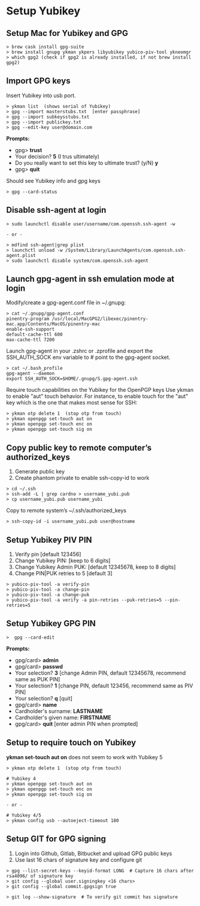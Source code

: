 # Setup Yubikey

## Setup Mac for Yubikey and GPG

```
> brew cask install gpg-suite
> brew install gnupg ykman ykpers libyubikey yubico-piv-tool ykneomgr
> which gpg2 (check if gpg2 is already installed, if not brew install gpg2)
```

## Import GPG keys
Insert Yubikey into usb port.  

```
> ykman list  (shows serial of Yubikey)
> gpg --import masterstubs.txt  [enter passphrase]
> gpg --import subkeysstubs.txt
> gpg --import publickey.txt
> gpg --edit-key user@domain.com
```
**Prompts:**

* gpg> **trust**  
* Your decision?  **5** (I trus ultimately)  
* Do you really want to set this key to ultimate trust? (y/N) **y**
* gpg> **quit**


Should see Yubikey info and gpg keys

```
> gpg --card-status 
```

## Disable ssh-agent at login

```
> sudo launchctl disable user/username/com.openssh.ssh-agent -w

- or -

> mdfind ssh-agent|grep plist
> launchctl unload -w /System/Library/LaunchAgents/com.openssh.ssh-agent.plist
> sudo launchctl disable system/com.openssh.ssh-agent
```

## Launch gpg-agent in ssh emulation mode at login
Modify/create a gpg-agent.conf file in ~/.gnupg:

```
> cat ~/.gnupg/gpg-agent.conf
pinentry-program /usr/local/MacGPG2/libexec/pinentry-mac.app/Contents/MacOS/pinentry-mac
enable-ssh-support
default-cache-ttl 600
max-cache-ttl 7200
```

Launch gpg-agent in your .zshrc or .zprofile and export the SSH_AUTH_SOCK env variable to # point to the gpg-agent socket. 

```
> cat ~/.bash_profile
gpg-agent --daemon
export SSH_AUTH_SOCK=$HOME/.gnupg/S.gpg-agent.ssh
```


Require touch capabilities on the Yubikey for the OpenPGP keys
Use ykman to enable "aut" touch behavior. For instance, to enable touch for the "aut" key 
which is the one that makes most sense for SSH:

```
> ykman otp delete 1  (stop otp from touch)
> ykman openpgp set-touch aut on
> ykman openpgp set-touch enc on
> ykman openpgp set-touch sig on
```

## Copy public key to remote computer’s authorized_keys

1. Generate public key  
2. Create phantom private to enable ssh-copy-id to work

```
> cd ~/.ssh
> ssh-add -L | grep cardno > username_yubi.pub
> cp username_yubi.pub username_yubi
```


Copy to remote system’s ~/.ssh/authorized_keys

```
> ssh-copy-id -i username_yubi.pub user@hostname
```

## Setup Yubikey PIV PIN
1. Verify pin [default 123456]  
2. Change Yubikey PIN: [keep to 6 digits]  
3. Change Yubikey Admin PUK: [default 12345678, keep to 8 digits]  
4. Change PIN|PUK retries to 5 [default 3]

```
> yubico-piv-tool -a verify-pin 
> yubico-piv-tool -a change-pin
> yubico-piv-tool -a change-puk
> yubico-piv-tool -a verify -a pin-retries --puk-retries=5 --pin-retries=5
```

## Setup Yubikey GPG PIN

```
>  gpg --card-edit
```
**Prompts:**  

* gpg/card> **admin**
* gpg/card> **passwd**  
* Your selection? **3** [change Admin PIN, default 12345678, recommend same as PUK PIN]  
* Your selection? **1** [change PIN, default 123456, recommend same as PIV PIN]  
* Your selection? **q** [quit]  
* gpg/card> **name**  
* Cardholder's surname: **LASTNAME**  
* Cardholder's given name: **FIRSTNAME**  
* gpg/card> **quit** [enter admin PIN when prompted]


## Setup to require touch on Yubikey
**ykman set-touch aut on** does not seem to work with Yubikey 5

```
> ykman otp delete 1  (stop otp from touch)

# Yubikey 4
> ykman openpgp set-touch aut on
> ykman openpgp set-touch enc on
> ykman openpgp set-touch sig on 

- or -

# Yubikey 4/5
> ykman config usb --autoeject-timeout 180
```

## Setup GIT for GPG signing
1. Login into Github, Gitlab, Bitbucket and upload GPG public keys  
2. Use last 16 chars of signature key and configure git  

```
> gpg --list-secret-keys --keyid-format LONG  # Capture 16 chars after rsa4096/ of signature key
> git config --global user.signingkey <16 chars>
> git config --global commit.gpgsign true

> git log --show-signature  # To verify git commit has signature
```
